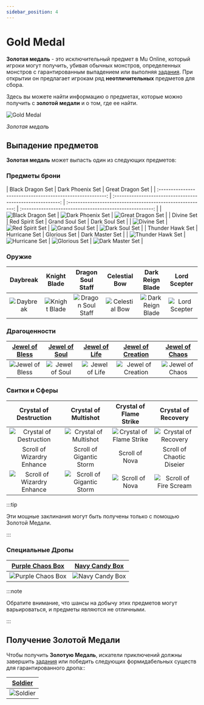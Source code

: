 ```yaml
---
sidebar_position: 4
---
```


# Gold Medal

**Золотая медаль** - это исключительный предмет в Mu Online, который игроки могут получить, убивая обычных монстров, определенных монстров с гарантированным выпадением или выполняя [задания](/gameplay-systems/quest-system). При открытии он предлагает игрокам ряд **неотличительных** предметов для сбора.

Здесь вы можете найти информацию о предметах, которые можно получить с **золотой медали** и о том, где ее найти.

![Gold Medal](/img/items/item-bags/gold-medal.png)

_Золотая медаль_

## Выпадение предметов

**Золотая медаль** может выпасть один из следующих предметов:

### Предметы брони

|                      Black Dragon Set                      |                      Dark Phoenix Set                      |                      Great Dragon Set                      |
| :--------------------------------------------------------: | :--------------------------------------------------------: | :--------------------------------------------------------: | :------------------------------------------------------: |
| ![Black Dragon Set](/img/items/armors/dk/black-dragon.png) | ![Dark Phoenix Set](/img/items/armors/dk/dark-phoenix.png) | ![Great Dragon Set](/img/items/armors/dk/great-dragon.png) |
|                         Divine Set                         |                       Red Spirit Set                       |                       Grand Soul Set                       |                      Dark Soul Set                       |
|       ![Divine Set](/img/items/armors/fe/divine.png)       |   ![Red Spirit Set](/img/items/armors/fe/red-spirit.png)   |   ![Grand Soul Set](/img/items/armors/dw/grand-soul.png)   |   ![Dark Soul Set](/img/items/armors/dw/dark-soul.png)   |
|                      Thunder Hawk Set                      |                       Hurricane Set                        |                        Glorious Set                        |                     Dark Master Set                      |
| ![Thunder Hawk Set](/img/items/armors/mg/thunder-hawk.png) |    ![Hurricane Set](/img/items/armors/mg/hurricane.png)    |     ![Glorious Set](/img/items/armors/dl/glorious.png)     | ![Dark Master Set](/img/items/armors/dl/dark-master.png) |

### Оружие

|                  Daybreak                   |                    Knight Blade                     |                       Dragon Soul Staff                       |                    Celestial Bow                    |                      Dark Reign Blade                       |                     Lord Scepter                      |
| :-----------------------------------------: | :-------------------------------------------------: | :-----------------------------------------------------------: | :-------------------------------------------------: | :---------------------------------------------------------: | :---------------------------------------------------: |
| ![Daybreak](/img/items/swords/daybreak.png) | ![Knight Blade](/img/items/swords/knight-blade.png) | ![Dragon Soul Staff](/img/items/staffs/dragon-soul-staff.png) | ![Celestial Bow](/img/items/bows/celestial-bow.png) | ![Dark Reign Blade](/img/items/swords/dark-reign-blade.png) | ![Lord Scepter](/img/items/scepters/lord-scepter.png) |

### Драгоценности

| [Jewel of Bless](/items/jewels/regular-jewels/jewel-of-bless) | [Jewel of Soul](/items/jewels/regular-jewels/jewel-of-soul) | [Jewel of Life](/items/jewels/regular-jewels/jewel-of-life) | [Jewel of Creation](/items/jewels/regular-jewels/jewel-of-creation) | [Jewel of Chaos](/items/jewels/regular-jewels/jewel-of-chaos) |
| :-----------------------------------------------------------: | :---------------------------------------------------------: | :---------------------------------------------------------: | :-----------------------------------------------------------------: | :-----------------------------------------------------------: |
|        ![Jewel of Bless](/img/items/jewels/bless.png)         |        ![Jewel of Soul](/img/items/jewels/soul.png)         |        ![Jewel of Life](/img/items/jewels/life.png)         |        ![Jewel of Creation](/img/items/jewels/creation.png)         |        ![Jewel of Chaos](/img/items/jewels/chaos.png)         |

### Свитки и Сферы

|                        Crystal of Destruction                        |                        Crystal of Multishot                        |                     Crystal of Flame Strike                     |                       Crystal of Recovery                        |
| :------------------------------------------------------------------: | :----------------------------------------------------------------: | :-------------------------------------------------------------: | :--------------------------------------------------------------: |
|    ![Crystal of Destruction](/img/items/scrolls-orbs/orb-dk.png)     |    ![Crystal of Multishot ](/img/items/scrolls-orbs/orb-dk.png)    | ![Crystal of Flame Strike ](/img/items/scrolls-orbs/orb-dk.png) |    ![Crystal of Recovery](/img/items/scrolls-orbs/orb-dk.png)    |
|                      Scroll of Wizardry Enhance                      |                      Scroll of Gigantic Storm                      |                         Scroll of Nova                          |                    Scroll of Chaotic Diseier                     |
| ![Scroll of Wizardry Enhance](/img/items/scrolls-orbs/scroll-dw.png) | ![Scroll of Gigantic Storm](/img/items/scrolls-orbs/scroll-dw.png) |    ![Scroll of Nova ](/img/items/scrolls-orbs/scroll-dw.png)    | ![Scroll of Fire Scream ](/img/items/scrolls-orbs/scroll-dl.png) |

:::tip

Эти мощные заклинания могут быть получены только с помощью Золотой Медали.

:::

### Специальные Дропы

|   [Purple Chaos Box](/items/item-bags/misc/purple-chaos-box)   |   [Navy Candy Box](/items/item-bags/misc/navy-candy-box)   |
| :------------------------------------------------------------: | :--------------------------------------------------------: |
| ![Purple Chaos Box](/img/items/item-bags/purple-chaos-box.png) | ![Navy Candy Box](/img/items/item-bags/navy-candy-box.png) |

:::note

Обратите внимание, что шансы на добычу этих предметов могут варьироваться, и предметы являются не отличными.

:::

## Получение Золотой Медали

Чтобы получить **Золотую Медаль**, искатели приключений должны завершить [задания](/gameplay-systems/quest-system) или победить следующих формидабельных существ для гарантированного дропа::

|     [Soldier](/special-monsters/others/soldier)      |
| :--------------------------------------------------: |
| ![Soldier](/img/monsters/special/others/soldier.jpg) |
